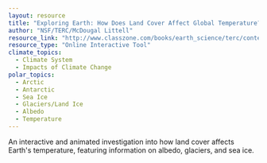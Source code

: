 ```yaml
---
layout: resource
title: "Exploring Earth: How Does Land Cover Affect Global Temperature? "
author: "NSF/TERC/McDougal Littell"
resource_link: "http://www.classzone.com/books/earth_science/terc/content/investigations/es1504/..."
resource_type: "Online Interactive Tool"
climate_topics:
  - Climate System
  - Impacts of Climate Change
polar_topics:
  - Arctic
  - Antarctic
  - Sea Ice
  - Glaciers/Land Ice
  - Albedo
  - Temperature
---
```


An interactive and animated investigation into how land cover affects Earth's temperature, featuring information on albedo, glaciers, and sea ice.
